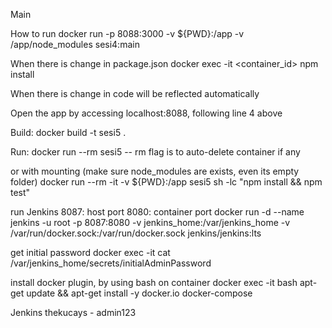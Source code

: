 Main

How to run
docker run -p 8088:3000 -v ${PWD}:/app -v /app/node_modules sesi4:main  

When there is change in package.json 
docker exec -it <container_id> npm install

When there is change in code 
will be reflected automatically

Open the app by accessing localhost:8088, following line 4 above


Build:
docker build -t sesi5 .

Run:
docker run --rm sesi5
-- rm flag is to auto-delete container if any

or with mounting (make sure node_modules are exists, even its empty folder)
docker run --rm -it -v ${PWD}:/app  sesi5 sh -lc "npm install && npm test"


run Jenkins
8087: host port
8080: container port
docker run -d --name jenkins -u root -p 8087:8080 -v jenkins_home:/var/jenkins_home -v /var/run/docker.sock:/var/run/docker.sock jenkins/jenkins:lts

get initial password
docker exec -it <container-id> cat /var/jenkins_home/secrets/initialAdminPassword

install docker plugin, by using bash on container
docker exec -it <id> bash
apt-get update && apt-get install -y docker.io docker-compose

Jenkins
thekucays - admin123